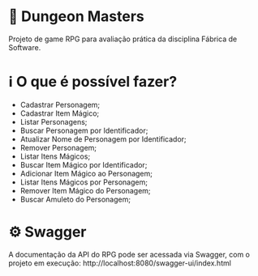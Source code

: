 # 🏹 Dungeon Masters
Projeto de game RPG para avaliação prática da disciplina Fábrica de Software.

# ℹ️ O que é possível fazer?
- Cadastrar Personagem;
- Cadastrar Item Mágico;
- Listar Personagens;
- Buscar Personagem por Identificador;
- Atualizar Nome de Personagem por Identificador;
- Remover Personagem;
- Listar Itens Mágicos;
- Buscar Item Mágico por Identificador;
- Adicionar Item Mágico ao Personagem;
- Listar Itens Mágicos por Personagem;
- Remover Item Mágico do Personagem;
- Buscar Amuleto do Personagem;

# ⚙️ Swagger
A documentação da API do RPG pode ser acessada via Swagger, com o projeto em execução: http://localhost:8080/swagger-ui/index.html
